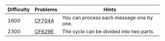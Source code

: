 | Difficulty | Problems | Hints |
| -------- | -------- | -------- |
| 1600 | [CF704A](https://codeforces.com/problemset/problem/704/A) | You can process each message one by one. |
| 2300 | [CF629E](https://codeforces.com/problemset/problem/629/E) | The cycle can be divided into two parts. |